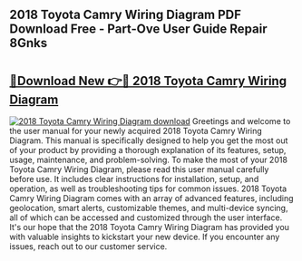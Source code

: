 ## 2018 Toyota Camry Wiring Diagram PDF Download Free - Part-Ove User Guide Repair 8Gnks

# <h2><a href="http://dfjjk4h.blite.top/?on=2018+Toyota+Camry+Wiring+Diagram">🔗Download New 👉🔴 2018 Toyota Camry Wiring Diagram</a></h2>

[![2018 Toyota Camry Wiring Diagram download](https://i.imgur.com/lujVjoI.png)](http://dfjjk4h.blite.top/?on=2018+Toyota+Camry+Wiring+Diagram)
Greetings and welcome to the user manual for your newly acquired 2018 Toyota Camry Wiring Diagram. This manual is specifically designed to help you get the most out of your product by providing a thorough explanation of its features, setup, usage, maintenance, and problem-solving. To make the most of your 2018 Toyota Camry Wiring Diagram, please read this user manual carefully before use. It includes clear instructions for installation, setup, and operation, as well as troubleshooting tips for common issues. 2018 Toyota Camry Wiring Diagram comes with an array of advanced features, including geolocation, smart alerts, customizable themes, and multi-device syncing, all of which can be accessed and customized through the user interface. It's our hope that the 2018 Toyota Camry Wiring Diagram has provided you with valuable insights to kickstart your new device. If you encounter any issues, reach out to our customer service.
